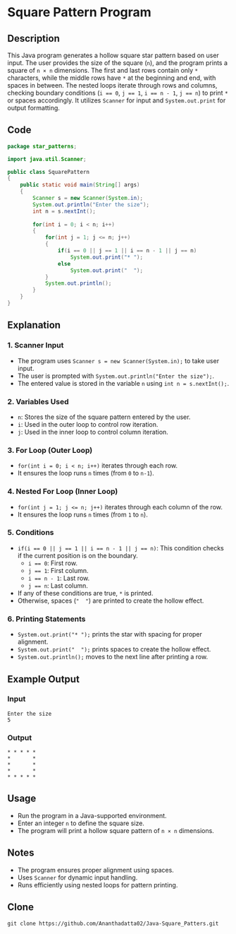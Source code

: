 # Square Pattern Program

## Description
This Java program generates a hollow square star pattern based on user input. The user provides the size of the square (`n`), and the program prints a square of `n × n` dimensions. The first and last rows contain only `*` characters, while the middle rows have `*` at the beginning and end, with spaces in between. The nested loops iterate through rows and columns, checking boundary conditions (`i == 0`, `j == 1`, `i == n - 1`, `j == n`) to print `*` or spaces accordingly. It utilizes `Scanner` for input and `System.out.print` for output formatting.

## Code
```java
package star_patterns;

import java.util.Scanner;

public class SquarePattern
{
    public static void main(String[] args)
    {
        Scanner s = new Scanner(System.in);
        System.out.println("Enter the size");
        int n = s.nextInt();
        
        for(int i = 0; i < n; i++)
        {
            for(int j = 1; j <= n; j++)
            {
                if(i == 0 || j == 1 || i == n - 1 || j == n)
                    System.out.print("* ");
                else
                    System.out.print("  ");
            }
            System.out.println();
        }
    }
}
```

## Explanation
### 1. Scanner Input
- The program uses `Scanner s = new Scanner(System.in);` to take user input.
- The user is prompted with `System.out.println("Enter the size");`.
- The entered value is stored in the variable `n` using `int n = s.nextInt();`.

### 2. Variables Used
- `n`: Stores the size of the square pattern entered by the user.
- `i`: Used in the outer loop to control row iteration.
- `j`: Used in the inner loop to control column iteration.

### 3. For Loop (Outer Loop)
- `for(int i = 0; i < n; i++)` iterates through each row.
- It ensures the loop runs `n` times (from `0` to `n-1`).

### 4. Nested For Loop (Inner Loop)
- `for(int j = 1; j <= n; j++)` iterates through each column of the row.
- It ensures the loop runs `n` times (from `1` to `n`).

### 5. Conditions
- `if(i == 0 || j == 1 || i == n - 1 || j == n)`: This condition checks if the current position is on the boundary.
  - `i == 0`: First row.
  - `j == 1`: First column.
  - `i == n - 1`: Last row.
  - `j == n`: Last column.
- If any of these conditions are true, `*` is printed.
- Otherwise, spaces (`"  "`) are printed to create the hollow effect.

### 6. Printing Statements
- `System.out.print("* ");` prints the star with spacing for proper alignment.
- `System.out.print("  ");` prints spaces to create the hollow effect.
- `System.out.println();` moves to the next line after printing a row.

## Example Output
### Input
```
Enter the size
5
```
### Output
```
* * * * *
*       *
*       *
*       *
* * * * *
```

## Usage
- Run the program in a Java-supported environment.
- Enter an integer `n` to define the square size.
- The program will print a hollow square pattern of `n × n` dimensions.

## Notes
- The program ensures proper alignment using spaces.
- Uses `Scanner` for dynamic input handling.
- Runs efficiently using nested loops for pattern printing.

## Clone
```
git clone https://github.com/Ananthadatta02/Java-Square_Patters.git
```
